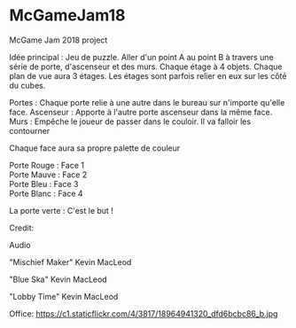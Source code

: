 # McGameJam18
McGame Jam 2018 project

Idée principal : Jeu de puzzle. Aller d'un point A au point B à travers une série de porte, d'ascenseur et des murs.
Chaque étage à 4 objets. Chaque plan de vue aura 3 étages.
Les étages sont parfois relier en eux sur les côté du cubes.

Portes : Chaque porte relie à une autre dans le bureau sur n'importe qu'elle face.
Ascenseur :  Apporte à l'autre porte ascenseur dans la même face.
Murs : Empêche le joueur de passer dans le couloir. Il va falloir les contourner

Chaque face aura sa propre palette de couleur

Porte Rouge : Face 1  
Porte Mauve : Face 2  
Porte Bleu : Face 3  
Porte Blanc : Face 4  

La porte verte : C'est le but !

Credit:

Audio

"Mischief Maker" Kevin MacLeod

"Blue Ska" Kevin MacLeod

"Lobby Time" Kevin MacLeod

Office: https://c1.staticflickr.com/4/3817/18964941320_dfd6bcbc86_b.jpg


